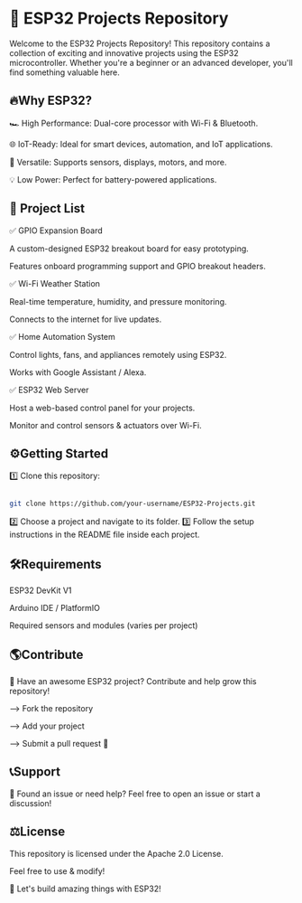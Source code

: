 # 🚀 ESP32 Projects Repository #

Welcome to the ESP32 Projects Repository! This repository contains a collection of exciting and innovative projects using the ESP32 microcontroller. Whether you're a beginner or an advanced developer, you'll find something valuable here.

## 🔥Why ESP32? ##

🏎 High Performance: Dual-core processor with Wi-Fi & Bluetooth.

🌐 IoT-Ready: Ideal for smart devices, automation, and IoT applications.

🎨 Versatile: Supports sensors, displays, motors, and more.

💡 Low Power: Perfect for battery-powered applications.

## 📂 Project List ##

✅ GPIO Expansion Board

A custom-designed ESP32 breakout board for easy prototyping.

Features onboard programming support and GPIO breakout headers.

✅ Wi-Fi Weather Station

Real-time temperature, humidity, and pressure monitoring.

Connects to the internet for live updates.

✅ Home Automation System

Control lights, fans, and appliances remotely using ESP32.

Works with Google Assistant / Alexa.

✅ ESP32 Web Server

Host a web-based control panel for your projects.

Monitor and control sensors & actuators over Wi-Fi.

## ⚙️Getting Started ##

1️⃣ Clone this repository:
```bash

git clone https://github.com/your-username/ESP32-Projects.git
```
2️⃣ Choose a project and navigate to its folder.
3️⃣ Follow the setup instructions in the README file inside each project.

## 🛠Requirements ##

ESP32 DevKit V1

Arduino IDE / PlatformIO

Required sensors and modules (varies per project)

## 🌎Contribute ##

🚀 Have an awesome ESP32 project? Contribute and help grow this repository!

--> Fork the repository

--> Add your project

--> Submit a pull request 🎉

## 📞Support ##

💬 Found an issue or need help? Feel free to open an issue or start a discussion!

## ⚖️License ##

This repository is licensed under the Apache 2.0 License. 

Feel free to use & modify!

🚀 Let's build amazing things with ESP32!
